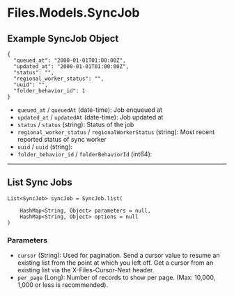 # Files.Models.SyncJob

## Example SyncJob Object

```
{
  "queued_at": "2000-01-01T01:00:00Z",
  "updated_at": "2000-01-01T01:00:00Z",
  "status": "",
  "regional_worker_status": "",
  "uuid": "",
  "folder_behavior_id": 1
}
```

* `queued_at` / `queuedAt`  (date-time): Job enqueued at
* `updated_at` / `updatedAt`  (date-time): Job updated at
* `status` / `status`  (string): Status of the job
* `regional_worker_status` / `regionalWorkerStatus`  (string): Most recent reported status of sync worker
* `uuid` / `uuid`  (string): 
* `folder_behavior_id` / `folderBehaviorId`  (int64): 


---

## List Sync Jobs

```
List<SyncJob> syncJob = SyncJob.list(
    
    HashMap<String, Object> parameters = null,
    HashMap<String, Object> options = null
)
```

### Parameters

* `cursor` (String): Used for pagination.  Send a cursor value to resume an existing list from the point at which you left off.  Get a cursor from an existing list via the X-Files-Cursor-Next header.
* `per_page` (Long): Number of records to show per page.  (Max: 10,000, 1,000 or less is recommended).
